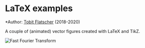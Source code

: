 # LaTeX examples

*Author: [Tobit Flatscher](https://github.com/2b-t) (2018-2020)

A couple of (animated) vector figures created with LaTeX and TikZ.

![Fast Fourier Transform](https://i.stack.imgur.com/xGYxh.jpg)
